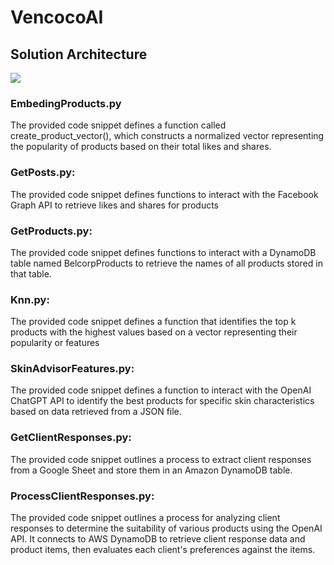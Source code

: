 # VencocoAI

## Solution Architecture
<img src="/home/renato/Documents/VencocoAI/hackaton_belcorp.jpg">

### EmbedingProducts.py

The provided code snippet defines a function called create_product_vector(), which constructs a normalized vector representing the popularity of products based on their total likes and shares.

### GetPosts.py:


The provided code snippet defines functions to interact with the Facebook Graph API to retrieve likes and shares for products

### GetProducts.py:

The provided code snippet defines functions to interact with a DynamoDB table named BelcorpProducts to retrieve the names of all products stored in that table.

### Knn.py:

The provided code snippet defines a function that identifies the top
k products with the highest values based on a vector representing their popularity or features

### SkinAdvisorFeatures.py:

The provided code snippet defines a function to interact with the OpenAI ChatGPT API to identify the best products for specific skin characteristics based on data retrieved from a JSON file.

### GetClientResponses.py:

The provided code snippet outlines a process to extract client responses from a Google Sheet and store them in an Amazon DynamoDB table.


### ProcessClientResponses.py:


The provided code snippet outlines a process for analyzing client responses to determine the suitability of various products using the OpenAI API. It connects to AWS DynamoDB to retrieve client response data and product items, then evaluates each client's preferences against the items.